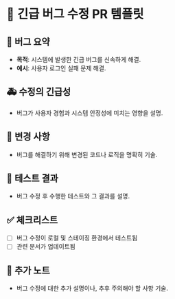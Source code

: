 # 🚨 긴급 버그 수정 PR 템플릿

## 🐛 버그 요약
- **목적**: 시스템에 발생한 긴급 버그를 신속하게 해결.
- **예시**: 사용자 로그인 실패 문제 해결.

## 🚑 수정의 긴급성
- 버그가 사용자 경험과 시스템 안정성에 미치는 영향을 설명.

## 📝 변경 사항
- 버그를 해결하기 위해 변경된 코드나 로직을 명확히 기술.

## 🧪 테스트 결과
- 버그 수정 후 수행한 테스트와 그 결과를 설명.

## ✅ 체크리스트
- [ ] 버그 수정이 로컬 및 스테이징 환경에서 테스트됨
- [ ] 관련 문서가 업데이트됨

## 📝 추가 노트
- 버그 수정에 대한 추가 설명이나, 추후 주의해야 할 사항 기술.
